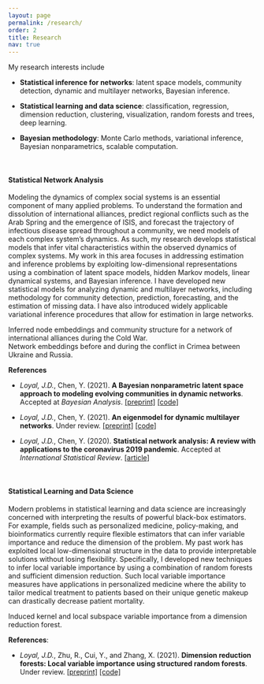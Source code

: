 ```yaml
---
layout: page
permalink: /research/
order: 2
title: Research
nav: true
---
```


My research interests include

* **Statistical inference for networks**: latent space models, community detection, dynamic and multilayer networks, Bayesian inference.

* **Statistical learning and data science**: classification, regression, dimension reduction, clustering, visualization, random forests and trees, deep learning.

* **Bayesian methodology**: Monte Carlo methods, variational inference, Bayesian nonparametrics, scalable computation.

<br>

#### Statistical Network Analysis

Modeling the dynamics of complex social systems is an essential component of many applied problems. To understand the formation and dissolution of international alliances, predict regional conflicts such as the Arab Spring and the emergence of ISIS, and forecast the trajectory of infectious disease spread throughout a community, we need models of each complex system’s dynamics. As such, my research develops statistical models that infer vital characteristics within the observed dynamics of complex systems. My work in this area focuses in addressing estimation and inference problems by exploiting low-dimensional representations using a combination of latent space models, hidden Markov models, linear dynamical systems, and Bayesian inference. I have developed new statistical models for analyzing dynamic and multilayer networks, including methodology for community detection, prediction, forecasting, and the estimation of missing data. I have also introduced widely applicable variational inference procedures that allow for estimation in large networks.

<div class="row justify-content-sm-center">
    <div class="col-sm mt-3 mt-md-0">
        <img class="img-fluid" src="{{ '/assets/img/alliances_ls.jpeg' | relative_url }}" alt="" title="International alliance networks during the Cold War"/>
    </div>
</div>
<div class="caption">
   Inferred node embeddings and community structure for a network of international alliances during the Cold War.
</div>

<div class="row justify-content-sm-center">
    <div class="col-sm mt-3 mt-md-0">
        <img class="img-fluid" src="{{ '/assets/img/icews_latent_color.png' | relative_url }}" alt="" title="International alliance networks during the Cold War"/>
    </div>
</div>
<div class="caption">
    Network embeddings before and during the conflict in Crimea between Ukraine and Russia.
</div>

**References**

* *Loyal, J.D.*, Chen, Y. (2021). **A Bayesian nonparametric latent space approach to modeling evolving communities in dynamic networks**. Accepted at *Bayesian Analysis*.
[[preprint]](https://arxiv.org/abs/2003.07404) [[code]](https://github.com/joshloyal/dynetlsm)

* *Loyal, J.D.*, Chen, Y. (2021). **An eigenmodel for dynamic multilayer networks**. Under review.
[[preprint]](https://arxiv.org/abs/2103.12831) [[code]](https://github.com/joshloyal/multidynet)

* *Loyal, J.D.*, Chen, Y. (2020). **Statistical network analysis: A review with applications to the coronavirus 2019 pandemic**. Accepted at *International Statistical Review*.
[[article]](https://onlinelibrary.wiley.com/doi/full/10.1111/insr.12398)

<br>

#### Statistical Learning and Data Science

Modern problems in statistical learning and data science are increasingly concerned with interpreting the results of powerful black-box estimators. For example, fields such as personalized medicine, policy-making, and bioinformatics currently require flexible estimators that can infer variable importance and reduce the dimension of the problem. My past work has exploited local low-dimensional structure in the data to provide interpretable solutions without losing flexibility. Specifically, I developed new techniques to infer local variable importance by using a combination of random forests and sufficient dimension reduction. Such local variable importance measures have applications in personalized medicine where the ability to tailor medical treatment to patients based on their unique genetic makeup can drastically decrease patient mortality.

<div class="row justify-content-sm-center">
    <div class="col-sm mt-3 mt-md-0">
        <img class="img-fluid" src="{{ '/assets/img/kernel_comp.jpeg' | relative_url }}" alt="" title=""/>
    </div>
</div>
<div class="row justify-content-sm-center">
    <div class="col-sm mt-3 mt-md-0">
        <img class="img-fluid" src="{{ '/assets/img/local_svi.jpeg' | relative_url }}" alt="" title=""/>
    </div>
</div>
<div class="caption">
   Induced kernel and local subspace variable importance from a dimension reduction forest.
</div>

**References**:

* *Loyal, J.D.*, Zhu, R., Cui, Y., and Zhang, X. (2021). **Dimension reduction forests: Local variable importance using structured random forests**. Under review.
[[preprint]](https://arxiv.org/abs/2103.13233) [[code]](https://github.com/joshloyal/drforest)
